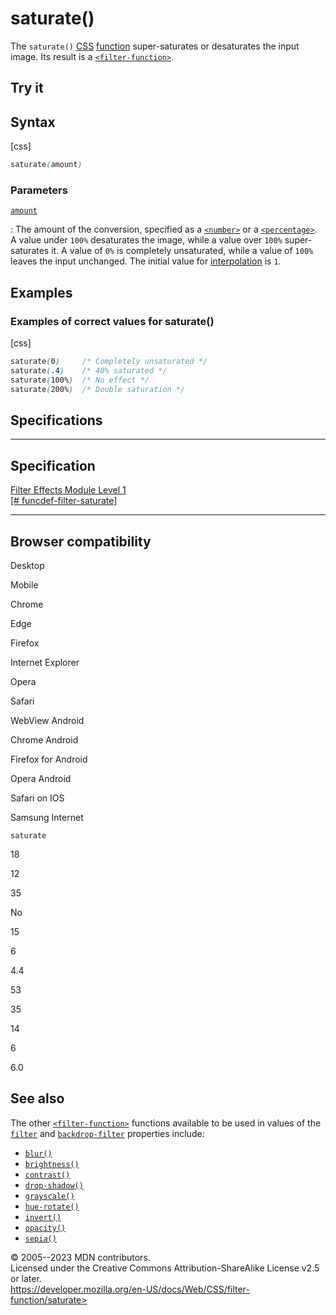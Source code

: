 saturate()
==========

The `saturate()` [CSS](https://developer.mozilla.org/en-US/docs/Web/CSS)
[function](css_functions.md) super-saturates or desaturates the input
image. Its result is a [`<filter-function>`](filter-function.md).

Try it
------

Syntax
------

[css]

```css
saturate(amount)
```

### Parameters

[`amount`](#amount)

:   The amount of the conversion, specified as a [`<number>`](number.md)
    or a [`<percentage>`](percentage.md). A value under `100%`
    desaturates the image, while a value over `100%` super-saturates it.
    A value of `0%` is completely unsaturated, while a value of `100%`
    leaves the input unchanged. The initial value for
    [interpolation](https://developer.mozilla.org/en-US/docs/Glossary/Interpolation)
    is `1`.

Examples
--------

### Examples of correct values for saturate()

[css]

```css
saturate(0)     /* Completely unsaturated */
saturate(.4)    /* 40% saturated */
saturate(100%)  /* No effect */
saturate(200%)  /* Double saturation */
```

Specifications
--------------

  ----------------------------------------------------------------------------------------------------

Specification
  ----------------------------------------------------------------------------------------------------

  [Filter Effects Module Level 1\
  [\#
  funcdef-filter-saturate]](https://drafts.fxtf.org/filter-effects/#funcdef-filter-saturate)

  ----------------------------------------------------------------------------------------------------

Browser compatibility
---------------------

Desktop

Mobile

Chrome

Edge

Firefox

Internet Explorer

Opera

Safari

WebView Android

Chrome Android

Firefox for Android

Opera Android

Safari on IOS

Samsung Internet

`saturate`

18

12

35

No

15

6

4.4

53

35

14

6

6.0

See also
--------

The other [`<filter-function>`](filter-function.md) functions available
to be used in values of the [`filter`](filter.md) and
[`backdrop-filter`](backdrop-filter.md) properties include:

- [`blur()`](blur.md)
- [`brightness()`](brightness.md)
- [`contrast()`](contrast.md)
- [`drop-shadow()`](drop-shadow.md)
- [`grayscale()`](grayscale.md)
- [`hue-rotate()`](hue-rotate.md)
- [`invert()`](invert.md)
- [`opacity()`](_Resources/Markup%20And%20Styling/css/filter-function/opacity.md)
- [`sepia()`](sepia.md)

© 2005--2023 MDN contributors.\
Licensed under the Creative Commons Attribution-ShareAlike License v2.5
or later.\
https://developer.mozilla.org/en-US/docs/Web/CSS/filter-function/saturate>
